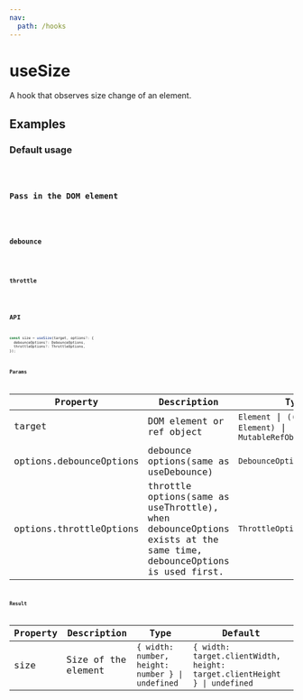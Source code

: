 ```yaml
---
nav:
  path: /hooks
---
```


# useSize

A hook that observes size change of an element.

## Examples

### Default usage

<code src="./demo/demo1.tsx" />

### Pass in the DOM element

<code src="./demo/demo2.tsx" />

### debounce

<code src="./demo/demo3.tsx" />

### throttle

<code src="./demo/demo4.tsx" />

## API

```typescript
const size = useSize(target, options?: {
  debounceOptions?: DebounceOptions,
  throttleOptions?: ThrottleOptions,
});
```

### Params

| Property                | Description                                                                                                         | Type                                                          | Default |
| ----------------------- | ------------------------------------------------------------------------------------------------------------------- | ------------------------------------------------------------- | ------- |
| target                  | DOM element or ref object                                                                                           | `Element` \| `(() => Element)` \| `MutableRefObject<Element>` | -       |
| options.debounceOptions | debounce options(same as useDebounce)                                                                               | `DebounceOptions`                                             | -       |
| options.throttleOptions | throttle options(same as useThrottle), when debounceOptions exists at the same time, debounceOptions is used first. | `ThrottleOptions`                                             | -       |

### Result

| Property | Description         | Type                                             | Default                                                                   |
| -------- | ------------------- | ------------------------------------------------ | ------------------------------------------------------------------------- |
| size     | Size of the element | `{ width: number, height: number } \| undefined` | `{ width: target.clientWidth, height: target.clientHeight } \| undefined` |
